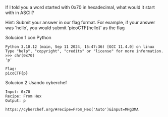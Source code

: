 If I told you a word started with 0x70 in hexadecimal, what would it start with in ASCII?

Hint:
	Submit your answer in our flag format. For example, if your answer was 'hello', you would submit 'picoCTF{hello}' as the flag

Solucion 1
con Python 
```
Python 3.10.12 (main, Sep 11 2024, 15:47:36) [GCC 11.4.0] on linux
Type "help", "copyright", "credits" or "license" for more information.
>>> chr(0x70)
'p'

Flag:
picoCTF{p}
```

Solucion 2
Usando cyberchef
```
Input: 0x70
Recipe: From Hex
Output: p

https://cyberchef.org/#recipe=From_Hex('Auto')&input=MHg3MA
```